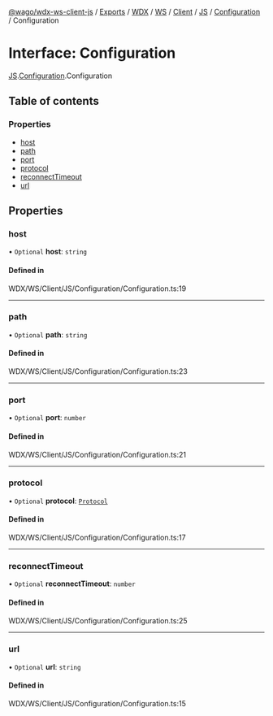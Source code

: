 [@wago/wdx-ws-client-js](../README.md) / [Exports](../modules.md) / [WDX](../modules/WDX.md) / [WS](../modules/WDX.WS.md) / [Client](../modules/WDX.WS.Client.md) / [JS](../modules/WDX.WS.Client.JS.md) / [Configuration](../modules/WDX.WS.Client.JS.Configuration.md) / Configuration

# Interface: Configuration

[JS](../modules/WDX.WS.Client.JS.md).[Configuration](../modules/WDX.WS.Client.JS.Configuration.md).Configuration

## Table of contents

### Properties

- [host](WDX.WS.Client.JS.Configuration.Configuration.md#host)
- [path](WDX.WS.Client.JS.Configuration.Configuration.md#path)
- [port](WDX.WS.Client.JS.Configuration.Configuration.md#port)
- [protocol](WDX.WS.Client.JS.Configuration.Configuration.md#protocol)
- [reconnectTimeout](WDX.WS.Client.JS.Configuration.Configuration.md#reconnecttimeout)
- [url](WDX.WS.Client.JS.Configuration.Configuration.md#url)

## Properties

### host

• `Optional` **host**: `string`

#### Defined in

WDX/WS/Client/JS/Configuration/Configuration.ts:19

___

### path

• `Optional` **path**: `string`

#### Defined in

WDX/WS/Client/JS/Configuration/Configuration.ts:23

___

### port

• `Optional` **port**: `number`

#### Defined in

WDX/WS/Client/JS/Configuration/Configuration.ts:21

___

### protocol

• `Optional` **protocol**: [`Protocol`](../enums/WDX.WS.Client.JS.Configuration.Protocol.md)

#### Defined in

WDX/WS/Client/JS/Configuration/Configuration.ts:17

___

### reconnectTimeout

• `Optional` **reconnectTimeout**: `number`

#### Defined in

WDX/WS/Client/JS/Configuration/Configuration.ts:25

___

### url

• `Optional` **url**: `string`

#### Defined in

WDX/WS/Client/JS/Configuration/Configuration.ts:15
